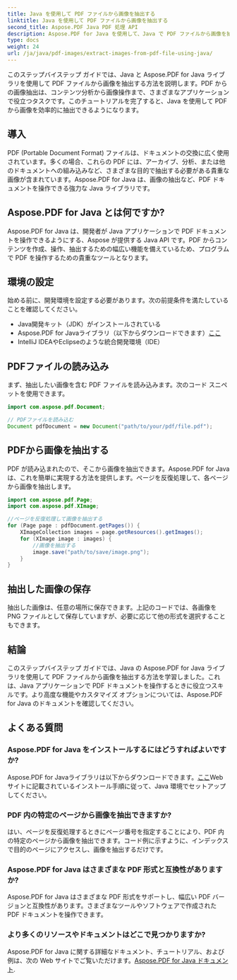 ```yaml
---
title: Java を使用して PDF ファイルから画像を抽出する
linktitle: Java を使用して PDF ファイルから画像を抽出する
second_title: Aspose.PDF Java PDF 処理 API
description: Aspose.PDF for Java を使用して、Java で PDF ファイルから画像を抽出する方法を学びます。ソース コード付きのステップ バイ ステップ ガイド。今すぐ PDF 画像抽出をアンロックしましょう。
type: docs
weight: 24
url: /ja/java/pdf-images/extract-images-from-pdf-file-using-java/
---
```


このステップバイステップ ガイドでは、Java と Aspose.PDF for Java ライブラリを使用して PDF ファイルから画像を抽出する方法を説明します。PDF からの画像抽出は、コンテンツ分析から画像操作まで、さまざまなアプリケーションで役立つタスクです。このチュートリアルを完了すると、Java を使用して PDF から画像を効率的に抽出できるようになります。

## 導入

PDF (Portable Document Format) ファイルは、ドキュメントの交換に広く使用されています。多くの場合、これらの PDF には、アーカイブ、分析、または他のドキュメントへの組み込みなど、さまざまな目的で抽出する必要がある貴重な画像が含まれています。Aspose.PDF for Java は、画像の抽出など、PDF ドキュメントを操作できる強力な Java ライブラリです。

## Aspose.PDF for Java とは何ですか?

Aspose.PDF for Java は、開発者が Java アプリケーションで PDF ドキュメントを操作できるようにする、Aspose が提供する Java API です。PDF からコンテンツを作成、操作、抽出するための幅広い機能を備えているため、プログラムで PDF を操作するための貴重なツールとなります。

## 環境の設定

始める前に、開発環境を設定する必要があります。次の前提条件を満たしていることを確認してください。

- Java開発キット（JDK）がインストールされている
-  Aspose.PDF for Javaライブラリ（以下からダウンロードできます）[ここ](https://releases.aspose.com/pdf/java/）)
- IntelliJ IDEAやEclipseのような統合開発環境（IDE）

## PDFファイルの読み込み

まず、抽出したい画像を含む PDF ファイルを読み込みます。次のコード スニペットを使用できます。

```java
import com.aspose.pdf.Document;

// PDFファイルを読み込む
Document pdfDocument = new Document("path/to/your/pdf/file.pdf");
```

## PDFから画像を抽出する

PDF が読み込まれたので、そこから画像を抽出できます。Aspose.PDF for Java は、これを簡単に実現する方法を提供します。ページを反復処理して、各ページから画像を抽出します。

```java
import com.aspose.pdf.Page;
import com.aspose.pdf.XImage;

//ページを反復処理して画像を抽出する
for (Page page : pdfDocument.getPages()) {
    XImageCollection images = page.getResources().getImages();
    for (XImage image : images) {
        //画像を抽出する
        image.save("path/to/save/image.png");
    }
}
```

## 抽出した画像の保存

抽出した画像は、任意の場所に保存できます。上記のコードでは、各画像を PNG ファイルとして保存していますが、必要に応じて他の形式を選択することもできます。

## 結論

このステップバイステップ ガイドでは、Java の Aspose.PDF for Java ライブラリを使用して PDF ファイルから画像を抽出する方法を学習しました。これは、Java アプリケーションで PDF ドキュメントを操作するときに役立つスキルです。より高度な機能やカスタマイズ オプションについては、Aspose.PDF for Java のドキュメントを確認してください。

## よくある質問

### Aspose.PDF for Java をインストールするにはどうすればよいですか?

 Aspose.PDF for Javaライブラリは以下からダウンロードできます。[ここ](https://releases.aspose.com/pdf/java/)Web サイトに記載されているインストール手順に従って、Java 環境でセットアップしてください。

### PDF 内の特定のページから画像を抽出できますか?

はい、ページを反復処理するときにページ番号を指定することにより、PDF 内の特定のページから画像を抽出できます。コード例に示すように、インデックスで目的のページにアクセスし、画像を抽出するだけです。

### Aspose.PDF for Java はさまざまな PDF 形式と互換性がありますか?

Aspose.PDF for Java はさまざまな PDF 形式をサポートし、幅広い PDF バージョンと互換性があります。さまざまなツールやソフトウェアで作成された PDF ドキュメントを操作できます。

### より多くのリソースやドキュメントはどこで見つかりますか?

Aspose.PDF for Java に関する詳細なドキュメント、チュートリアル、および例は、次の Web サイトでご覧いただけます。[Aspose.PDF for Java ドキュメント](https://reference.aspose.com/pdf/java/).